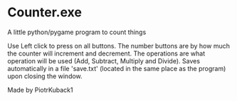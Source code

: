 # Counter.exe
A little python/pygame program to count things

Use Left click to press on all buttons.
The number buttons are by how much the counter will increment and decrement.
The operations are what operation will be used (Add, Subtract, Multiply and Divide).
Saves automatically in a file 'save.txt' (located in the same place as the program) upon closing the window.

Made by PiotrKuback1
